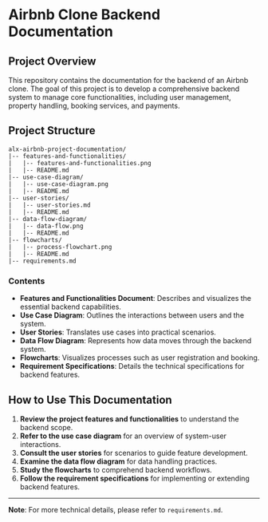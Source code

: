 # Airbnb Clone Backend Documentation

## Project Overview
This repository contains the documentation for the backend of an Airbnb clone. The goal of this project is to develop a comprehensive backend system to manage core functionalities, including user management, property handling, booking services, and payments.

## Project Structure
```
alx-airbnb-project-documentation/
|-- features-and-functionalities/
|   |-- features-and-functionalities.png
|   |-- README.md
|-- use-case-diagram/
|   |-- use-case-diagram.png
|   |-- README.md
|-- user-stories/
|   |-- user-stories.md
|   |-- README.md
|-- data-flow-diagram/
|   |-- data-flow.png
|   |-- README.md
|-- flowcharts/
|   |-- process-flowchart.png
|   |-- README.md
|-- requirements.md
```

### Contents
- **Features and Functionalities Document**: Describes and visualizes the essential backend capabilities.
- **Use Case Diagram**: Outlines the interactions between users and the system.
- **User Stories**: Translates use cases into practical scenarios.
- **Data Flow Diagram**: Represents how data moves through the backend system.
- **Flowcharts**: Visualizes processes such as user registration and booking.
- **Requirement Specifications**: Details the technical specifications for backend features.

## How to Use This Documentation
1. **Review the project features and functionalities** to understand the backend scope.
2. **Refer to the use case diagram** for an overview of system-user interactions.
3. **Consult the user stories** for scenarios to guide feature development.
4. **Examine the data flow diagram** for data handling practices.
5. **Study the flowcharts** to comprehend backend workflows.
6. **Follow the requirement specifications** for implementing or extending backend features.

---

**Note**: For more technical details, please refer to `requirements.md`.
